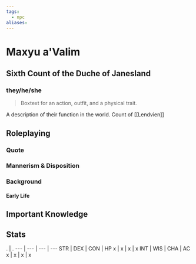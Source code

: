 ```yaml
---
tags:
  - npc
aliases:
---
```

# Maxyu a'Valim
## Sixth Count of the Duche of Janesland
### they/he/she

> Boxtext for an action, outfit, and a physical trait.

A description of their function in the world.
Count of [[Lendvien]]

## Roleplaying
### Quote

### Mannerism & Disposition

### Background
#### Early Life

## Important Knowledge


## Stats
. | . 
--- | --- | --- | ---
STR | DEX | CON | HP
x | x | x | x
INT | WIS | CHA | AC
x | x | x | x